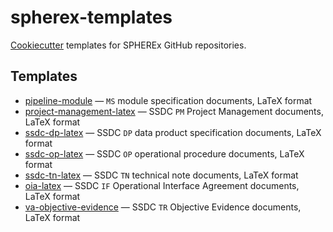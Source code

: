 # spherex-templates

[Cookiecutter](https://cookiecutter.readthedocs.io/) templates for SPHEREx GitHub repositories.

## Templates

- [pipeline-module](./pipeline-module/) — `MS` module specification documents, LaTeX format
- [project-management-latex](./project-management-latex/) — SSDC `PM` Project Management documents, LaTeX format
- [ssdc-dp-latex](./ssdc-dp-latex/) — SSDC `DP` data product specification documents, LaTeX format
- [ssdc-op-latex](./ssdc-op-latex/) — SSDC `OP` operational procedure documents, LaTeX format
- [ssdc-tn-latex](./ssdc-tn-latex/) — SSDC `TN` technical note documents, LaTeX format
- [oia-latex](./oia-latex/) — SSDC `IF` Operational Interface Agreement documents, LaTeX format
- [va-objective-evidence](./va-objective-evidence/) — SSDC `TR` Objective Evidence documents, LaTeX format
